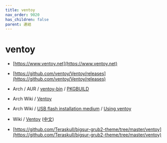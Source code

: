 ```yaml
---
title: ventoy
nav_order: 9020
has_children: false
parent: 連結
---
```


# ventoy

* [https://www.ventoy.net](https://www.ventoy.net)
* [https://github.com/ventoy/Ventoy/releases](https://github.com/ventoy/Ventoy/releases)

* Arch / AUR / [ventoy-bin](https://aur.archlinux.org/packages/ventoy-bin) / [PKGBUILD](https://aur.archlinux.org/cgit/aur.git/tree/PKGBUILD?h=ventoy-bin)

* Arch Wiki / [Ventoy](https://wiki.archlinux.org/title/Ventoy)
* Arch Wiki / [USB flash installation medium](https://wiki.archlinux.org/title/USB_flash_installation_medium) / [Using ventoy](https://wiki.archlinux.org/title/USB_flash_installation_medium#Using_ventoy)

* Wiki / [Ventoy](https://en.wikipedia.org/wiki/Ventoy) ([中文](https://zh.wikipedia.org/zh-tw/Ventoy))

* [https://github.com/Teraskull/bigsur-grub2-theme/tree/master/ventoy](https://github.com/Teraskull/bigsur-grub2-theme/tree/master/ventoy)
